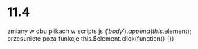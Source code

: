 # 11.4
zmiany w obu plikach 
w scripts js $('body').append(this.$element); przesuniete poza funkcje this.$element.click(function() {})
